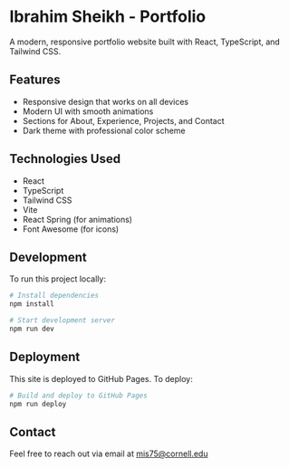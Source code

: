 # Ibrahim Sheikh - Portfolio

A modern, responsive portfolio website built with React, TypeScript, and Tailwind CSS.

## Features

- Responsive design that works on all devices
- Modern UI with smooth animations
- Sections for About, Experience, Projects, and Contact
- Dark theme with professional color scheme

## Technologies Used

- React
- TypeScript
- Tailwind CSS
- Vite
- React Spring (for animations)
- Font Awesome (for icons)

## Development

To run this project locally:

```bash
# Install dependencies
npm install

# Start development server
npm run dev
```

## Deployment

This site is deployed to GitHub Pages. To deploy:

```bash
# Build and deploy to GitHub Pages
npm run deploy
```

## Contact

Feel free to reach out via email at mis75@cornell.edu
